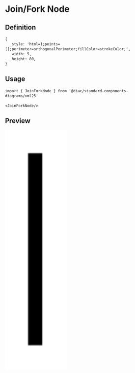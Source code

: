 # Join/Fork Node

## Definition

```
{
  _style: 'html=1;points=[];perimeter=orthogonalPerimeter;fillColor=strokeColor;',
  _width: 5,
  _height: 80,
}
```

## Usage

```
import { JoinForkNode } from '@diac/standard-components-diagrams/uml25'

<JoinForkNode/>
```

## Preview

<img src="./join-fork-node.png" width="200"/>
